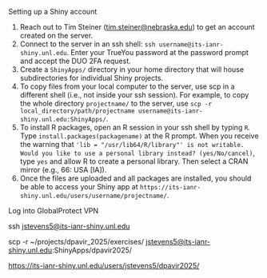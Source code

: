 
Setting up a Shiny account

1. Reach out to Tim Steiner (tim.steiner@nebraska.edu) to get an account created on the server.
2. Connect to the server in an ssh shell: `ssh username@its-ianr-shiny.unl.edu`. Enter your TrueYou password at the password prompt and accept the DUO 2FA request.
3. Create a `ShinyApps/` directory in your home directory that will house subdirectories for individual Shiny projects.
4. To copy files from your local computer to the server, use scp in a different shell (i.e., not inside your ssh session). For example, to copy the whole directory `projectname/` to the server, use `scp -r local_directory/path/projectname username@its-ianr-shiny.unl.edu:ShinyApps/`.
5. To install R packages, open an R session in your ssh shell by typing `R`. Type `install.packages(packagename)` at the R prompt. When you receive the warning that `'lib = "/usr/lib64/R/library"' is not writable. Would you like to use a personal library instead? (yes/No/cancel)`, type `yes` and allow R to create a personal library. Then select a CRAN mirror (e.g., 66: USA [IA]).
6. Once the files are uploaded and all packages are installed, you should be able to access your Shiny app at `https://its-ianr-shiny.unl.edu/users/username/projectname/`.



Log into GlobalProtect VPN

ssh jstevens5@its-ianr-shiny.unl.edu

scp -r ~/projects/dpavir_2025/exercises/ jstevens5@its-ianr-shiny.unl.edu:ShinyApps/dpavir2025/

https://its-ianr-shiny.unl.edu/users/jstevens5/dpavir2025/